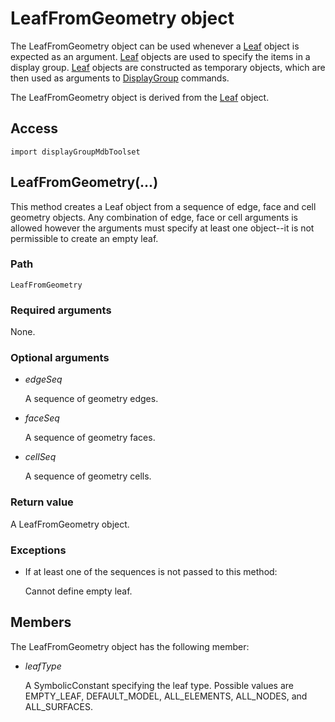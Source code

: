 # LeafFromGeometry object

The LeafFromGeometry object can be used whenever a [Leaf](https://help.3ds.com/2022/english/DSSIMULIA_Established/SIMACAEKERRefMap/simaker-c-leafpyc.htm?ContextScope=all) object is expected as an argument. [Leaf](https://help.3ds.com/2022/english/DSSIMULIA_Established/SIMACAEKERRefMap/simaker-c-leafpyc.htm?ContextScope=all) objects are used to specify the items in a display group. [Leaf](https://help.3ds.com/2022/english/DSSIMULIA_Established/SIMACAEKERRefMap/simaker-c-leafpyc.htm?ContextScope=all) objects are constructed as temporary objects, which are then used as arguments to [DisplayGroup](https://help.3ds.com/2022/english/DSSIMULIA_Established/SIMACAEKERRefMap/simaker-c-displaygrouppyc.htm?ContextScope=all) commands.

The LeafFromGeometry object is derived from the [Leaf](https://help.3ds.com/2022/english/DSSIMULIA_Established/SIMACAEKERRefMap/simaker-c-leafpyc.htm?ContextScope=all) object.

## Access

```
import displayGroupMdbToolset
```

## LeafFromGeometry(...)



This method creates a Leaf object from a sequence of edge, face and cell geometry objects. Any combination of edge, face or cell arguments is allowed however the arguments must specify at least one object--it is not permissible to create an empty leaf.



### Path

```
LeafFromGeometry
```

### Required arguments

None.

### Optional arguments

- *edgeSeq*

  A sequence of geometry edges.

- *faceSeq*

  A sequence of geometry faces.

- *cellSeq*

  A sequence of geometry cells.

### Return value

A LeafFromGeometry object.

### Exceptions

- If at least one of the sequences is not passed to this method:

  Cannot define empty leaf.



## Members

The LeafFromGeometry object has the following member:

- *leafType*

  A SymbolicConstant specifying the leaf type. Possible values are EMPTY_LEAF, DEFAULT_MODEL, ALL_ELEMENTS, ALL_NODES, and ALL_SURFACES.
